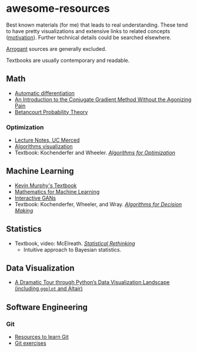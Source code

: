 # awesome-resources

Best known materials (for me) that leads to real understanding. These tend to have pretty visualizations and extensive links to related concepts ([motivation](https://www.quora.com/Do-highly-intuitive-thinkers-generally-feel-stifled-by-highly-proof-based-rigor-heavy-mathematics-eg-that-taught-at-the-undergrad-grad-level/answer/William-Bulmer-2)). Further technical details could be searched elsewhere.

[Arrogant](https://www.reddit.com/r/math/comments/7gqhlc/what_to_say_instead_of_trivially/) sources are generally excluded.

Textbooks are usually contemporary and readable.

## Math

- [Automatic differentiation](https://www.youtube.com/watch?v=wG_nF1awSSY)
- [An Introduction to the Conjugate Gradient Method Without the Agonizing Pain](https://www.cs.cmu.edu/~quake-papers/painless-conjugate-gradient.pdf)
- [Betancourt Probability Theory](https://betanalpha.github.io/assets/case_studies/probability_theory.html)

### Optimization
- [Lecture Notes, UC Merced](https://faculty.ucmerced.edu/mcarreira-perpinan/teaching/EECS260/lecture-notes.pdf)
- [Algorithms visualization](https://github.com/jiupinjia/Visualize-Optimization-Algorithms)
- Textbook: Kochenderfer and Wheeler. [_Algorithms for Optimization_](https://mykel.kochenderfer.com/textbooks/)


## Machine Learning
- [Kevin Murphy's Textbook](https://github.com/probml/pyprobml)
- [Mathematics for Machine Learning](https://mml-book.github.io)
- [Interactive GANs](https://poloclub.github.io/ganlab/)
- Textbook: Kochenderfer, Wheeler, and Wray. [_Algorithms for Decision Making_](https://algorithmsbook.com/)

## Statistics

- Textbook, video: McElreath. [_Statistical Rethinking_](https://github.com/rmcelreath/stat_rethinking_2020)
  - Intuitive approach to Bayesian statistics.


## Data Visualization

- [A Dramatic Tour through Python’s Data Visualization Landscape (including `ggplot` and Altair)](https://dsaber.com/2016/10/02/a-dramatic-tour-through-pythons-data-visualization-landscape-including-ggplot-and-altair/)

## Software Engineering

### Git
- [Resources to learn Git](https://try.github.io/)
- [Git exercises](https://gitexercises.fracz.com/)
